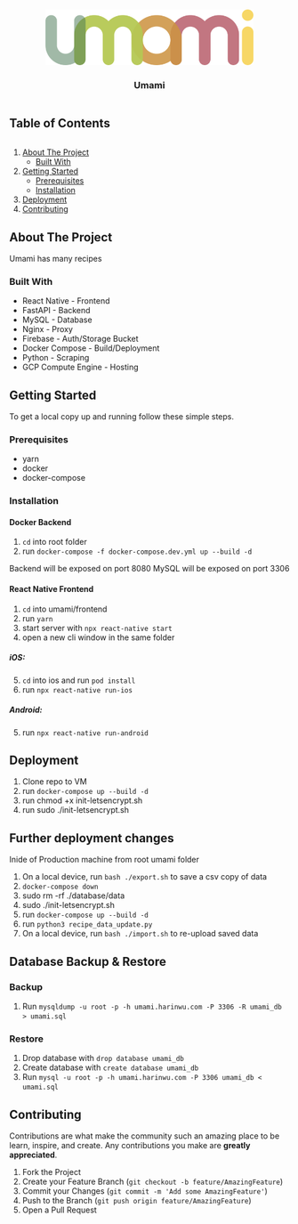 <!-- PROJECT LOGO -->
<br />
<p align="center">
  <a href="https://github.com/ubclaunchpad/umami">
    <img src="frontend/src/assets/Logo.png" alt="Logo" height="100" resize>
  </a>
  <h3 align="center">Umami</h3>
</p>


<!-- TABLE OF CONTENTS -->
  <h2 style="display: inline-block">Table of Contents</h2>
  <ol>
    <li>
      <a href="#about-the-project">About The Project</a>
      <ul>
        <li><a href="#built-with">Built With</a></li>
      </ul>
    </li>
    <li>
      <a href="#getting-started">Getting Started</a>
      <ul>
        <li><a href="#prerequisites">Prerequisites</a></li>
        <li><a href="#installation">Installation</a></li>
      </ul>
    </li>
    <li><a href="#deployment">Deployment</a></li>
    <li><a href="#contributing">Contributing</a></li>
  </ol>



<!-- ABOUT THE PROJECT -->
## About The Project

Umami has many recipes


### Built With

* React Native - Frontend
* FastAPI - Backend
* MySQL - Database
* Nginx - Proxy
* Firebase - Auth/Storage Bucket
* Docker Compose - Build/Deployment
* Python - Scraping
* GCP Compute Engine - Hosting


<!-- GETTING STARTED -->
## Getting Started

To get a local copy up and running follow these simple steps.

### Prerequisites

* yarn
* docker
* docker-compose

### Installation
#### Docker Backend

1. `cd` into root folder
2. run `docker-compose -f docker-compose.dev.yml up --build -d`

Backend will be exposed on port 8080
MySQL will be exposed on port 3306

#### React Native Frontend

1. `cd` into umami/frontend
2. run `yarn`
3. start server with `npx react-native start`
4. open a new cli window in the same folder

##### iOS:

5. `cd` into ios and run `pod install`
6. run `npx react-native run-ios`

##### Android: 

5. run `npx react-native run-android`

<!-- DEPLOYMENT -->
## Deployment

1. Clone repo to VM
2. run `docker-compose up --build -d`
3. run chmod +x init-letsencrypt.sh
4. run sudo ./init-letsencrypt.sh

## Further deployment changes 
Inide of Production machine from root umami folder
1. On a local device, run `bash ./export.sh` to save a csv copy of data
2. `docker-compose down`
3. sudo rm -rf ./database/data
4. sudo ./init-letsencrypt.sh
5. run `docker-compose up --build -d` 
6. run `python3 recipe_data_update.py`
7. On a local device, run `bash ./import.sh` to re-upload saved data

## Database Backup & Restore
### Backup
1. Run `mysqldump -u root -p -h umami.harinwu.com -P 3306 -R umami_db > umami.sql`

### Restore
1. Drop database with `drop database umami_db`
2. Create database with `create database umami_db`
3. Run `mysql -u root -p -h umami.harinwu.com -P 3306 umami_db < umami.sql`

<!-- CONTRIBUTING -->
## Contributing

Contributions are what make the community such an amazing place to be learn, inspire, and create. Any contributions you make are **greatly appreciated**.

1. Fork the Project
2. Create your Feature Branch (`git checkout -b feature/AmazingFeature`)
3. Commit your Changes (`git commit -m 'Add some AmazingFeature'`)
4. Push to the Branch (`git push origin feature/AmazingFeature`)
5. Open a Pull Request
